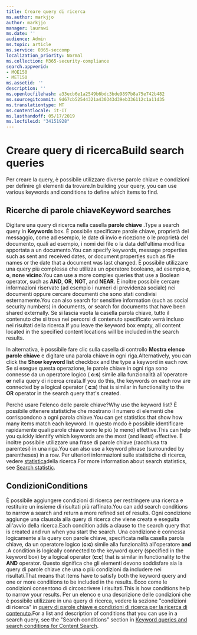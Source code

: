 ```yaml
---
title: Creare query di ricerca
ms.author: markjjo
author: markjjo
manager: laurawi
ms.date: ''
audience: Admin
ms.topic: article
ms.service: O365-seccomp
localization_priority: Normal
ms.collection: M365-security-compliance
search.appverid:
- MOE150
- MET150
ms.assetid: ''
description: ''
ms.openlocfilehash: a33ecb6e1a2549b6bdc3bde9897b8a75e742b482
ms.sourcegitcommit: 9d67cb52544321a430343d39eb336112c1a11d35
ms.translationtype: MT
ms.contentlocale: it-IT
ms.lasthandoff: 05/17/2019
ms.locfileid: "34151928"
---
```

# <a name="build-search-queries"></a><span data-ttu-id="4a286-102">Creare query di ricerca</span><span class="sxs-lookup"><span data-stu-id="4a286-102">Build search queries</span></span>

<span data-ttu-id="4a286-103">Per creare la query, è possibile utilizzare diverse parole chiave e condizioni per definire gli elementi da trovare.</span><span class="sxs-lookup"><span data-stu-id="4a286-103">In building your query, you can use various keywords and conditions to define which items to find.</span></span>

## <a name="keyword-searches"></a><span data-ttu-id="4a286-104">Ricerche di parole chiave</span><span class="sxs-lookup"><span data-stu-id="4a286-104">Keyword searches</span></span>

<span data-ttu-id="4a286-105">Digitare una query di ricerca nella casella **parole chiave** .</span><span class="sxs-lookup"><span data-stu-id="4a286-105">Type a search query in **Keywords** box.</span></span> <span data-ttu-id="4a286-106">È possibile specificare parole chiave, proprietà del messaggio, come ad esempio, le date di invio e ricezione o le proprietà del documento, quali ad esempio, i nomi dei file o la data dell'ultima modifica apportata a un documento.</span><span class="sxs-lookup"><span data-stu-id="4a286-106">You can specify keywords, message properties such as sent and received dates, or document properties such as file names or the date that a document was last changed.</span></span> <span data-ttu-id="4a286-107">È possibile utilizzare una query più complessa che utilizza un operatore booleano, ad esempio **e**, **o**, **non**e **vicino**.</span><span class="sxs-lookup"><span data-stu-id="4a286-107">You can use a more complex queries that use a Boolean operator, such as **AND**, **OR**, **NOT**, and **NEAR**.</span></span> <span data-ttu-id="4a286-108">È inoltre possibile cercare informazioni riservate (ad esempio i numeri di previdenza sociale) nei documenti oppure cercare documenti che sono stati condivisi esternamente.</span><span class="sxs-lookup"><span data-stu-id="4a286-108">You can also search for sensitive information (such as social security numbers) in documents, or search for documents that have been shared externally.</span></span> <span data-ttu-id="4a286-109">Se si lascia vuota la casella parola chiave, tutto il contenuto che si trova nei percorsi di contenuto specificato verrà incluso nei risultati della ricerca.</span><span class="sxs-lookup"><span data-stu-id="4a286-109">If you leave the keyword box empty, all content located in the specified content locations will be included in the search results.</span></span>
    
<span data-ttu-id="4a286-110">In alternativa, è possibile fare clic sulla casella di controllo **Mostra elenco parole chiave** e digitare una parola chiave in ogni riga.</span><span class="sxs-lookup"><span data-stu-id="4a286-110">Alternatively, you can click the **Show keyword list** checkbox and the type a keyword in each row.</span></span> <span data-ttu-id="4a286-111">Se si esegue questa operazione, le parole chiave in ogni riga sono connesse da un operatore logico ( **c:s**) simile alla funzionalità all'operatore **or** nella query di ricerca creata.</span><span class="sxs-lookup"><span data-stu-id="4a286-111">If you do this, the keywords on each row are connected by a logical operator ( **c:s**) that is similar in functionality to the **OR** operator in the search query that's created.</span></span> 
    
<span data-ttu-id="4a286-112">Perché usare l'elenco delle parole chiave?</span><span class="sxs-lookup"><span data-stu-id="4a286-112">Why use the keyword list?</span></span> <span data-ttu-id="4a286-113">È possibile ottenere statistiche che mostrano il numero di elementi che corrispondono a ogni parola chiave.</span><span class="sxs-lookup"><span data-stu-id="4a286-113">You can get statistics that show how many items match each keyword.</span></span> <span data-ttu-id="4a286-114">In questo modo è possibile identificare rapidamente quali parole chiave sono le più (e meno) effettive.</span><span class="sxs-lookup"><span data-stu-id="4a286-114">This can help you quickly identify which keywords are the most (and least) effective.</span></span> <span data-ttu-id="4a286-115">È inoltre possibile utilizzare una frase di parole chiave (racchiusa tra parentesi) in una riga.</span><span class="sxs-lookup"><span data-stu-id="4a286-115">You can also use a keyword phrase (surrounded by parentheses) in a row.</span></span> <span data-ttu-id="4a286-116">Per ulteriori informazioni sulle statistiche di ricerca, vedere [statistica](search-statistics.md)della ricerca.</span><span class="sxs-lookup"><span data-stu-id="4a286-116">For more information about search statistics, see [Search statistic](search-statistics.md).</span></span>

## <a name="conditions"></a><span data-ttu-id="4a286-117">Condizioni</span><span class="sxs-lookup"><span data-stu-id="4a286-117">Conditions</span></span>
    
<span data-ttu-id="4a286-118">È possibile aggiungere condizioni di ricerca per restringere una ricerca e restituire un insieme di risultati più raffinato.</span><span class="sxs-lookup"><span data-stu-id="4a286-118">You can add search conditions to narrow a search and return a more refined set of results.</span></span> <span data-ttu-id="4a286-119">Ogni condizione aggiunge una clausola alla query di ricerca che viene creata e eseguita all'avvio della ricerca.</span><span class="sxs-lookup"><span data-stu-id="4a286-119">Each condition adds a clause to the search query that is created and run when you start the search.</span></span> <span data-ttu-id="4a286-120">Una condizione è connessa logicamente alla query con parole chiave, specificata nella casella parola chiave, da un operatore logico (**c:c**) simile alla funzionalità all'operatore **and** .</span><span class="sxs-lookup"><span data-stu-id="4a286-120">A condition is logically connected to the keyword query (specified in the keyword box) by a logical operator (**c:c**) that is similar in functionality to the **AND** operator.</span></span> <span data-ttu-id="4a286-121">Questo significa che gli elementi devono soddisfare sia la query di parole chiave che una o più condizioni da includere nei risultati.</span><span class="sxs-lookup"><span data-stu-id="4a286-121">That means that items have to satisfy both the keyword query and one or more conditions to be included in the results.</span></span> <span data-ttu-id="4a286-122">Ecco come le condizioni consentono di circoscrivere i risultati.</span><span class="sxs-lookup"><span data-stu-id="4a286-122">This is how conditions help to narrow your results.</span></span> <span data-ttu-id="4a286-123">Per un elenco e una descrizione delle condizioni che è possibile utilizzare in una query di ricerca, vedere la sezione "condizioni di ricerca" in [query di parole chiave e condizioni di ricerca per la ricerca di contenuto](../keyword-queries-and-search-conditions.md#search-conditions).</span><span class="sxs-lookup"><span data-stu-id="4a286-123">For a list and description of conditions that you can use in a search query, see the "Search conditions" section in [Keyword queries and search conditions for Content Search](../keyword-queries-and-search-conditions.md#search-conditions).</span></span>


